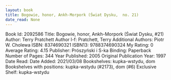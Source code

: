 ```yaml
---
layout: book
title: Bogowie, honor, Ankh-Morpork (Świat Dysku,  no. 21)
date_read: None
---
```


Book Id: 2092586
Title: Bogowie, honor, Ankh-Morpork (Świat Dysku, #21)
Author: Terry Pratchett
Author l-f: Pratchett, Terry
Additional Authors: Piotr W. Cholewa
ISBN: 8374690321
ISBN13: 9788374690324
My Rating: 0
Average Rating: 4.15
Publisher: Prószyński i S-ka
Binding: Paperback
Number of Pages: 344
Year Published: 2005
Original Publication Year: 1997
Date Read: 
Date Added: 2021/03/08
Bookshelves: kupka-wstydu, dom
Bookshelves with positions: kupka-wstydu (#2173), dom (#6)
Exclusive Shelf: kupka-wstydu

